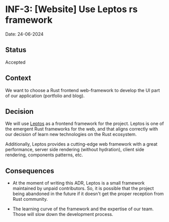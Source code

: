 # INF-3: [Website] Use Leptos rs framework

Date: 24-06-2024


## Status

Accepted


## Context

We want to choose a Rust frontend web-framework to develop the UI part of
our application (portfolio and blog).


## Decision

We will use [Leptos](https://leptos.dev/) as a frontend framework for the project. Leptos is
one of the emergent Rust frameworks for the web, and that aligns correctly with our decision
of learn new technologies on the Rust ecosystem.  

Additionally, Leptos provides a cutting-edge web framework with a great performance, server 
side rendering (without hydration), client side rendering, components patterns, etc.


## Consequences


- At the moment of writing this ADR, Leptos is a small framework maintained by unpaid 
contributors. So, it is possible that the project being abandoned in the future if it doesn't get the proper reception from Rust community.

- The learning curve of the framework and the expertise of our team. Those will slow down 
the development process. 